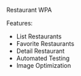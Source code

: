 Restaurant WPA

Features:
- List Restaurants
- Favorite Restaurants
- Detail Restaurant
- Automated Testing
- Image Optimization
